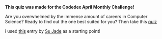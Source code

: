**This quiz was made for the Codedex April Monthly Challenge!**

Are you overwhelmed by the immense amount of careers in Computer Science? Ready to find out the one best suited for you?
Then take this [quiz](https://cs-career-quiz.vercel.app/)


i used [this](https://github.com/sujade/codedex-quiz) entry by [Su Jade](https://github.com/sujade) as a starting point!
